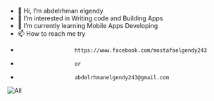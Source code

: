 - 👋 Hi, I’m  abdelrhman elgendy
- 👀 I’m interested in Writing code and Building Apps 
- 🌱 I’m currently learning Mobile Apps Developing
- 📫 How to reach me try 
-                       https://www.facebook.com/mostafaelgendy243
-                       or 
-                       abdelrhmanelgendy243@gmail.com




![All](https://user-images.githubusercontent.com/48160574/131482019-6ed0237c-6253-47f3-8773-f27166d8faec.jpg)


